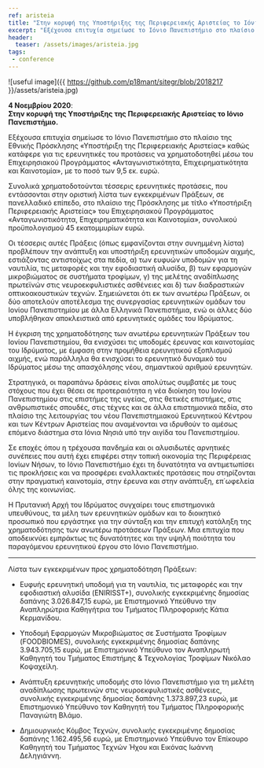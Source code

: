 ```yaml
---
ref: aristeia
title: "Στην κορυφή της Υποστήριξης της Περιφερειακής Αριστείας το Ιόνιο Πανεπιστήμιο. Χρηματοδοτείται με 9,5 εκατ. ευρώ για ερευνητικές του προτάσεις."
excerpt: "Εξέχουσα επιτυχία σημείωσε το Ιόνιο Πανεπιστήμιο στο πλαίσιο της Εθνικής Πρόσκλησης «Υποστήριξη της Περιφερειακής Αριστείας» καθώς κατάφερε για τις ερευνητικές του προτάσεις να χρηματοδοτηθεί μέσω του Επιχειρησιακού Προγράμματος «Ανταγωνιστικότητα, Επιχειρηματικότητα και Καινοτομία», με το ποσό των 9,5 εκ. ευρώ."
header:
  teaser: /assets/images/aristeia.jpg
tags:
 - conference
--- 
```

![useful image]({{ https://github.com/p18mant/sitegr/blob/2018217 }}/assets/aristeia.jpg)

**4 Νοεμβρίου 2020**:  
**Στην κορυφή της Υποστήριξης της Περιφερειακής Αριστείας το Ιόνιο Πανεπιστήμιο.**

Εξέχουσα επιτυχία σημείωσε το Ιόνιο Πανεπιστήμιο στο πλαίσιο της Εθνικής Πρόσκλησης «Υποστήριξη της Περιφερειακής Αριστείας» καθώς κατάφερε για τις ερευνητικές του προτάσεις να χρηματοδοτηθεί μέσω του Επιχειρησιακού Προγράμματος «Ανταγωνιστικότητα, Επιχειρηματικότητα και Καινοτομία», με το ποσό των 9,5 εκ. ευρώ.

Συνολικά χρηματοδοτούνται τέσσερις ερευνητικές προτάσεις, που εντάσσονται στην οριστική λίστα των εγκεκριμένων Πράξεων, σε πανελλαδικό επίπεδο, στο πλαίσιο της Πρόσκλησης με τίτλο «Υποστήριξη Περιφερειακής Αριστείας» του Επιχειρησιακού Προγράμματος «Ανταγωνιστικότητα, Επιχειρηματικότητα και Καινοτομία», συνολικού προϋπολογισμού 45 εκατομμυρίων ευρώ.

Οι τέσσερις αυτές Πράξεις (όπως εμφανίζονται στην συνημμένη λίστα) προβλέπουν την ανάπτυξη και υποστήριξη ερευνητικών υποδομών αιχμής, εστιάζοντας αντιστοίχως στα πεδία, α) των ευφυών υποδομών για τη ναυτιλία, τις μεταφορές και την εφοδιαστική αλυσίδα, β) των εφαρμογών μικροβιώματος σε συστήματα τροφίμων, γ) της μελέτης αναδίπλωσης πρωτεϊνών στις νευροεκφυλιστικές ασθένειες και δ) των διαδραστικών οπτικοακουστικών τεχνών. Σημειώνεται ότι εκ των ανωτέρω Πράξεων, οι δύο αποτελούν αποτέλεσμα της συνεργασίας ερευνητικών ομάδων του Ιονίου Πανεπιστημίου με άλλα Ελληνικά Πανεπιστήμια, ενώ οι άλλες δύο υποβλήθηκαν αποκλειστικά από ερευνητικές ομάδες του Ιδρύματος.

Η έγκριση της χρηματοδότησης των ανωτέρω ερευνητικών Πράξεων του Ιονίου Πανεπιστημίου, θα ενισχύσει τις υποδομές έρευνας και καινοτομίας του Ιδρύματος, με έμφαση στην προμήθεια ερευνητικού εξοπλισμού αιχμής, ενώ παράλληλα θα ενισχύσει το ερευνητικό δυναμικό του Ιδρύματος μέσω της απασχόλησης νέου, σημαντικού αριθμού ερευνητών.

Στρατηγικά, οι παραπάνω δράσεις είναι απολύτως συμβατές με τους στόχους που έχει θέσει σε προτεραιότητα η νέα διοίκηση του Ιονίου Πανεπιστημίου στις επιστήμες της υγείας, στις θετικές επιστήμες, στις ανθρωπιστικές σπουδές, στις τέχνες και σε άλλα επιστημονικά πεδία, στο πλαίσιο της λειτουργίας του νέου Πανεπιστημιακού Ερευνητικού Κέντρου και των Κέντρων Αριστείας που αναμένονται να ιδρυθούν το αμέσως επόμενο διάστημα στα Ιόνια Νησιά υπό την αιγίδα του Πανεπιστημίου.

Σε εποχές όπου η τρέχουσα πανδημία και οι αλυσιδωτές αρνητικές συνέπειες που αυτή έχει επιφέρει στην τοπική οικονομία της Περιφέρειας Ιονίων Νήσων, το Ιόνιο Πανεπιστήμιο έχει τη δυνατότητα να αντιμετωπίσει τις προκλήσεις και να προσφέρει εναλλακτικές προτάσεις που στηρίζονται στην πραγματική καινοτομία, στην έρευνα και στην ανάπτυξη, επ΄ωφελεία όλης της κοινωνίας.

Η Πρυτανική Αρχή του Ιδρύματος συγχαίρει τους επιστημονικά υπευθύνους, τα μέλη των ερευνητικών ομάδων και το διοικητικό προσωπικό που εργάστηκε για την σύνταξη και την επιτυχή κατάληξη της χρηματοδότησης των ανωτέρω προτάσεων Πράξεων. Μια επιτυχία που αποδεικνύει εμπράκτως τις δυνατότητες και την υψηλή ποιότητα του παραγόμενου ερευνητικού έργου στο Ιόνιο Πανεπιστήμιο.

----

Λίστα των εγκεκριμένων προς χρηματοδότηση Πράξεων:

- Ευφυής ερευνητική υποδομή για τη ναυτιλία, τις μεταφορές και την εφοδιαστική αλυσίδα (ENIRISST+), συνολικής εγκεκριμένης δημοσίας δαπάνης 3.026.847,15 ευρώ, με Επιστημονικό Υπεύθυνο την Αναπληρώτρια Καθηγήτρια του Τμήματος Πληροφορικής Κάτια Κερμανίδου.
 

- Υποδομή Εφαρμογών Μικροβιώματος σε Συστήματα Τροφίμων (FOODBIOMES), συνολικής εγκεκριμένης δημοσίας δαπάνης 3.943.705,15 ευρώ, με Επιστημονικό Υπεύθυνο τον Αναπληρωτή Καθηγητή του Τμήματος Επιστήμης & Τεχνολογίας Τροφίμων Νικόλαο Κοψαχείλη.
 

- Ανάπτυξη ερευνητικής υποδομής στο Ιόνιο Πανεπιστήμιο για τη μελέτη αναδίπλωσης πρωτεινών στις νευροεκφυλιστικές ασθένειες, συνολικής εγκεκριμένης δημοσίας δαπάνης 1.373.897,23 ευρώ, με Επιστημονικό Υπεύθυνο τον Καθηγητή του Τμήματος Πληροφορικής Παναγιώτη Βλάμο.
 

- Δημιουργικός Κόμβος Τεχνών, συνολικής εγκεκριμένης δημοσίας δαπάνης 1.162.495,56 ευρώ, με Επιστημονικό Υπεύθυνο τον Επίκουρο Καθηγητή του Τμήματος Τεχνών Ήχου και Εικόνας Ιωάννη Δεληγιάννη.
